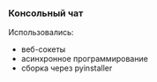 <h3>Консольный чат</h3>
Использовались:
<ul>
<li>веб-сокеты</li>
<li>асинхронное программирование</li>
<li>сборка через pyinstaller</li>
</ul>